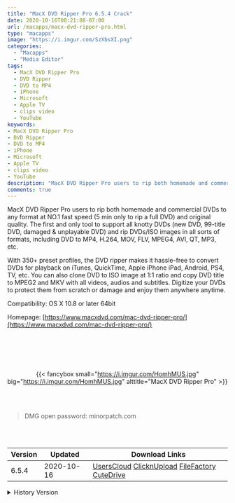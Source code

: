 ```yaml
---
title: "MacX DVD Ripper Pro 6.5.4 Crack"
date: 2020-10-16T00:21:08-07:00
url: /macapps/macx-dvd-ripper-pro.html
type: "macapps"
image: "https://i.imgur.com/SzXbsXI.png"
categories:
  - "Macapps"
  - "Media Editor"
tags:
  - MacX DVD Ripper Pro
  - DVD Ripper
  - DVD to MP4
  - iPhone
  - Microsoft
  - Apple TV
  - clips video
  - YouTube
keywords:
- MacX DVD Ripper Pro
- DVD Ripper
- DVD to MP4
- iPhone
- Microsoft
- Apple TV
- clips video
- YouTube
description: "MacX DVD Ripper Pro users to rip both homemade and commercial DVDs to any format at NO.1 fast speed (5 min only to rip a full DVD) and original quality"
comments: true
---
```


MacX DVD Ripper Pro users to rip both homemade and commercial DVDs to any format at NO.1 fast speed (5 min only to rip a full DVD) and original quality. The first and only tool to support all knotty DVDs (new DVD, 99-title DVD, damaged & unplayable DVD) and rip DVDs/ISO images in all sorts of formats, including DVD to MP4, H.264, MOV, FLV, MPEG4, AVI, QT, MP3, etc.


With 350+ preset profiles, the DVD ripper makes it hassle-free to convert DVDs for playback on iTunes, QuickTime, Apple iPhone iPad, Android, PS4, TV, etc. You can also clone DVD to ISO image at 1:1 ratio and copy DVD title to MPEG2 and MKV with all videos, audios and subtitles. Digitize your DVDs to protect them from scratch or damage and enjoy them anywhere anytime.



Compatibility: OS X 10.8 or later 64bit

Homepage: [https://www.macxdvd.com/mac-dvd-ripper-pro/](https://www.macxdvd.com/mac-dvd-ripper-pro/)

<br/>
<br/>
<script async src="https://pagead2.googlesyndication.com/pagead/js/adsbygoogle.js"></script>
<ins class="adsbygoogle"
     style="display:block; text-align:center;"
     data-ad-layout="in-article"
     data-ad-format="fluid"
     data-ad-client="ca-pub-8746275014476192"
     data-ad-slot="5144997159"></ins>
<script>
     (adsbygoogle = window.adsbygoogle || []).push({});
</script>
<br/>
<br/>


<center>

{{< fancybox small="https://i.imgur.com/HomhMUS.jpg" big="https://i.imgur.com/HomhMUS.jpg" alttitle="MacX DVD Ripper Pro" >}}

</center>

<br/>
<br/>


> DMG open password: minorpatch.com

<br/>

<br/>
<div id="history_version" class="history_version">

| Version | Updated | Download Links |
| ---- | ---- | ---- |
| 6.5.4 | 2020-10-16 | [UsersCloud](https://ouo.io/tCHUdm)   [ClicknUpload](https://ouo.io/9fAIPJ)   [FileFactory](https://ouo.io/UhgdU2)   [CuteDrive](https://ouo.io/GNMOhg) |
<details>
<summary>History Version</summary>

| Version | Updated | Download Links |
| ---- | ---- | ---- |
| 6.5.3 | 2020-07-02 | [UsersCloud](https://ouo.io/Gd4hvw1)   [ClicknUpload](https://ouo.io/Of9TcfV)   [FileFactory](https://ouo.io/EeyQvb)   [CuteDrive](https://ouo.io/S9ZK2M) |
| 6.5.2 | 2020-04-21 | [UsersCloud](https://ouo.io/5urhAN)   [ClicknUpload](https://ouo.io/Fu4WGx)   [FileFactory](https://ouo.io/Fu4WGx)   [CuteDrive](https://ouo.io/T4Geat) |
</details>

</div>
